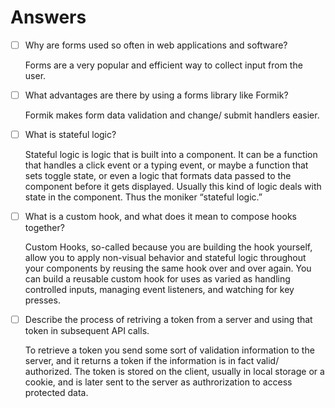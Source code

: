 # Answers

- [ ] Why are forms used so often in web applications and software?

    Forms are a very popular and efficient way to collect input from the user.

- [ ] What advantages are there by using a forms library like Formik?

    Formik makes form data validation and change/ submit handlers easier.

- [ ] What is stateful logic?

    Stateful logic is logic that is built into a component. It can be a function that handles a click event or a typing event, or maybe a function that sets toggle state, or even a logic that formats data passed to the component before it gets displayed. Usually this kind of logic deals with state in the component. Thus the moniker “stateful logic.”

- [ ] What is a custom hook, and what does it mean to compose hooks together?

    Custom Hooks, so-called because you are building the hook yourself, allow you to apply non-visual behavior and stateful logic throughout your components by reusing the same hook over and over again. You can build a reusable custom hook for uses as varied as handling controlled inputs, managing event listeners, and watching for key presses.

- [ ] Describe the process of retriving a token from a server and using that token in subsequent API calls.

    To retrieve a token you send some sort of validation information to the server, and it returns a token if the information is in fact valid/ authorized.  The token is stored on the client, usually in local storage or a cookie, and is later sent to the server as authrorization to access protected data.


